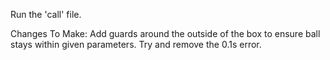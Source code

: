 Run the 'call' file.       

Changes To Make:
Add guards around the outside of the box to ensure ball stays within given parameters. 
Try and remove the 0.1s error.
